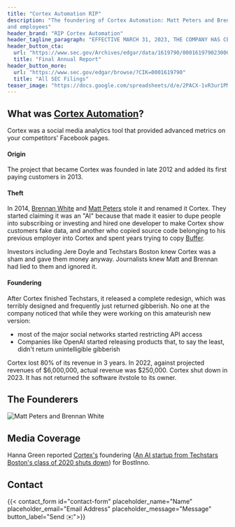 ```yaml
---
title: "Cortex Automation RIP"
description: "The foundering of Cortex Automation: Matt Peters and Brennan White deceived their customers, investors,
and employees"
header_brand: "RIP Cortex Automation"
header_tagline_paragraph: "EFFECTIVE MARCH 31, 2023, THE COMPANY HAS CEASED OPERATING ITS BUSINESS" 
header_button_cta:
  url: "https://www.sec.gov/Archives/edgar/data/1619790/000161979023000001/cortexformcar.pdf"
  title: "Final Annual Report"
header_button_more:
  url: "https://www.sec.gov/edgar/browse/?CIK=0001619790"
  title: "All SEC Filings"
teaser_image: "https://docs.google.com/spreadsheets/d/e/2PACX-1vR3ur1PMGzTFePrXXIm4xLccsfWRubjc9-Ui3VvYj2z_nUfVn7StxIWPNz9GWJnvKc0PTsz4sUsRyQS/pubchart?oid=527241716&format=image" # https://www.pexels.com/search/product%20testing/
---
```


## What was [Cortex Automation](https://web.archive.org/web/20230209000946/https://www.meetcortex.com/)? 
Cortex was a social media analytics tool that provided advanced metrics on your competitors' Facebook pages.

#### Origin
The project that became Cortex was founded in late 2012 and added its first paying customers in 2013.

#### Theft
In 2014, [Brennan White](https://www.linkedin.com/in/brennanwhite) and [Matt Peters](https://www.linkedin.com/in/mattkpeters) stole it and renamed it Cortex. They started claiming it was an "AI" because that made it easier to dupe people into subscribing or investing and hired one developer to make Cortex show customers fake data, and another who copied source code belonging to his previous employer into Cortex and spent years trying to copy [Buffer](https://buffer.com). 

Investors including Jere Doyle and Techstars Boston knew Cortex was a sham and gave them money anyway. Journalists knew Matt and Brennan had lied to them and ignored it.

#### Foundering
After Cortex finished Techstars, it released a complete redesign, which was terribly designed and frequently just returned gibberish. No one at the company noticed that while they were working on this amateurish new version:
* most of the major social networks started restricting API access
* Companies like OpenAI started releasing products that, to say the least, didn't return unintelligible gibberish

Cortex lost 80% of its revenue in 3 years. In 2022, against projected revenues of $6,000,000, actual revenue was $250,000. Cortex shut down in 2023. It has not returned the software itvstole to its owner. 

## The Founderers
![Matt Peters and Brennan White](https://media.bizj.us/view/img/11759055/cortex-pandemic-labs*1200xx2241-1681-159-0.jpg "Matt Peters and Brennan White")

## Media Coverage
Hanna Green reported [Cortex's](http://www.meetcortex.com) foundering ([An AI startup from Techstars Boston's class of 2020 shuts down](https://www.bizjournals.com/boston/inno/stories/news/2023/05/04/cortex-automation-shuts-down.html)) for BostInno.

## Contact

{{< contact_form id="contact-form" placeholder_name="Name" placeholder_email="Email Address" placeholder_message="Message" button_label="Send ✉️">}}
